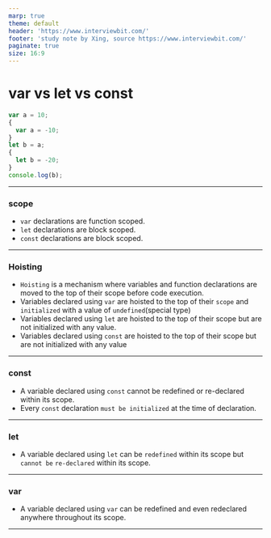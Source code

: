 ```yaml
---
marp: true
theme: default
header: 'https://www.interviewbit.com/'
footer: 'study note by Xing, source https://www.interviewbit.com/'
paginate: true
size: 16:9
---
```


# var vs let vs const

```js
var a = 10;
{
  var a = -10;
}
let b = a;
{
  let b = -20;
}
console.log(b);
```

---

### scope

- `var` declarations are function scoped.
- `let` declarations are block scoped.
- `const` declarations are block scoped.

---

### Hoisting

- `Hoisting` is a mechanism where variables and function declarations are moved to the top of their scope before code execution.
- Variables declared using `var` are hoisted to the top of their `scope` and `initialized` with a value of `undefined`(special type)
- Variables declared using `let` are hoisted to the top of their scope but are not initialized with any value.
- Variables declared using `const` are hoisted to the top of their scope but are not initialized with any value

---

### const

- A variable declared using `const` cannot be redefined or re-declared within its scope.
- Every `const` declaration `must be initialized` at the time of declaration.

---

### let

- A variable declared using `let` can be `redefined` within its scope but `cannot be` `re-declared` within its scope.

---

### var

- A variable declared using `var` can be redefined and even redeclared anywhere throughout its scope.

---
